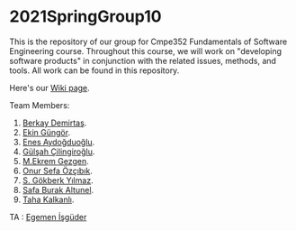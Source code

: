 # 2021SpringGroup10

This is the repository of our group for Cmpe352 Fundamentals of Software Engineering course. Throughout this course, we will work on "developing software products" in conjunction with the related issues, methods, and tools. All work can be found in this repository.

Here's our [Wiki page](https://github.com/bounswe/2021SpringGroup10/wiki).

Team Members:
1. [Berkay Demirtaş](https://github.com/bounswe/2021SpringGroup10/wiki/Berkay-Demirtaş).
2. [Ekin Güngör](https://github.com/bounswe/2021SpringGroup10/wiki/Ekin-Güngör).
3. [Enes Aydoğduoğlu](https://github.com/bounswe/2021SpringGroup10/wiki/Enes-Aydoğduoğlu).
4. [Gülşah Çilingiroğlu](https://github.com/bounswe/2021SpringGroup10/wiki/Gülşah-Çilingiroğlu).
5. [M.Ekrem Gezgen](https://github.com/bounswe/2021SpringGroup10/wiki/M.Ekrem-Gezgen).
6. [Onur Sefa Özçıbık](https://github.com/bounswe/2021SpringGroup10/wiki/Onur-Sefa-Özçıbık).
7. [S. Gökberk Yılmaz](https://github.com/bounswe/2021SpringGroup10/wiki/S.-Gökberk-Yılmaz).
8. [Safa Burak Altunel](https://github.com/bounswe/2021SpringGroup10/wiki/Safa-Burak-Altunel).
9. [Taha Kalkanlı](https://github.com/bounswe/2021SpringGroup10/wiki/Taha-Kalkanlı).

TA : [Egemen İşgüder](https://github.com/Egosis)
